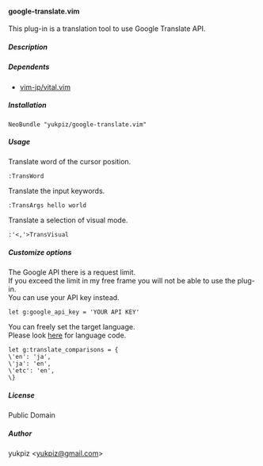 #### google-translate.vim

This plug-in is a translation tool to use Google Translate API.

##### Description


##### Dependents

* [vim-jp/vital.vim](https://github.com/vim-jp/vital.vim)


##### Installation

~~~
NeoBundle "yukpiz/google-translate.vim"
~~~

##### Usage

Translate word of the cursor position.  
~~~
:TransWord
~~~

Translate the input keywords.  
~~~
:TransArgs hello world
~~~

Translate a selection of visual mode.  
~~~
:'<,'>TransVisual
~~~

##### Customize options

The Google API there is a request limit.  
If you exceed the limit in my free frame you will not be able to use the plug-in.  
You can use your API key instead.  
~~~
let g:google_api_key = 'YOUR API KEY'
~~~

You can freely set the target language.  
Please look [here](https://cloud.google.com/translate/v2/using_rest?hl=ja#language-params) for language code.  
~~~
let g:translate_comparisons = {
\'en': 'ja',
\'ja': 'en',
\'etc': 'en',
\}
~~~


##### License

Public Domain  


##### Author

yukpiz \<yukpiz@gmail.com\>  


